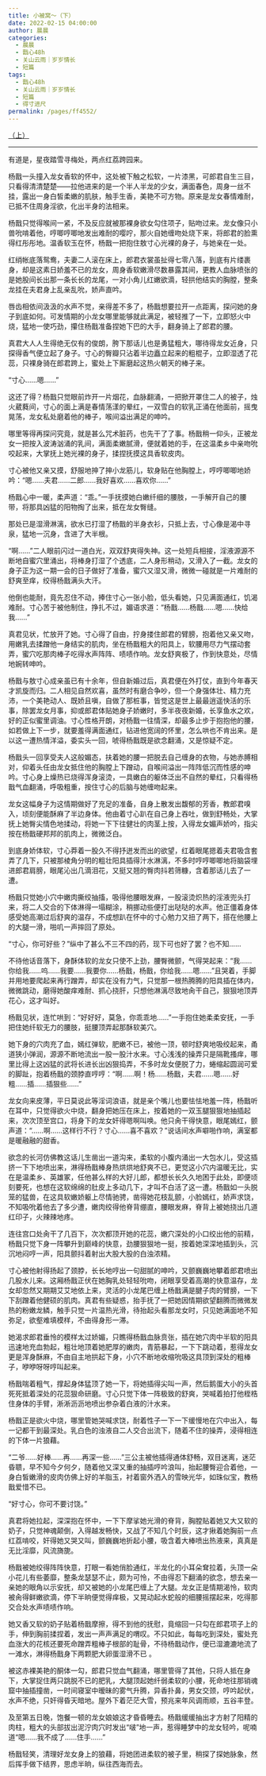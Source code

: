 ```yaml
---
title: 小被窝～（下）
date: 2022-02-15 04:00:00
author: 晨晨
categories:
  - 晨晨
  - 戬心48h
  - 关山云雨｜岁岁情长
  - 短篇
tags: 
  - 戬心48h
  - 关山云雨｜岁岁情长
  - 短篇
  - 得寸进尺
permalink: /pages/ff4552/
---
```


<a href="/pages/709988/">（上）</a>

---

有道是，星夜踏雪寻梅处，两点红荔跨园来。

杨戬一头撞入龙女香软的怀中，这处被下触之松软，一片漆黑，可郎君自生三目，只看得清清楚楚——拉他进来的是一个半人半龙的少女，满面春色，周身一丝不挂，露出一身白皙柔嫩的肌肤，触手生香，美艳不可方物。原来是龙女春情难耐，已抵不住周身淫欲，化出半身的法相来。<!-- more -->

杨戬只觉得喉间一紧，不及反应就被那裸身欲女勾住项子，贴吻过来。龙女像只小兽吮啃着他，哼唧哼唧地发出难耐的嘤咛，那火自她缠吻处烧下来，将郎君的脸熏得红彤彤地。温香软玉在怀，杨戬一把抱住敖寸心光裸的身子，与她亲在一处。

红绡帐底落鸳鸯，夫妻二人滚在床上，郎君衣裳虽扯得七零八落，到底有片缕裹身，却是这素日娇羞不已的龙女，周身香软嫩滑尽数暴露其间，更教人血脉喷张的是她股间长出那一条长长的龙尾，一对小角儿红嫩欲滴，轻拱他结实的胸膛，整条龙挂在夫君身上乱亲乱吮，娇声直吟。

唇齿相依间汲汲的水声不觉，亲得差不多了，杨戬想要拉开一点距离，探问她的身子到底如何。可发情期的小龙女哪里能够就此满足，被轻推了一下，立即怒火中烧，猛地一使巧劲，攥住杨戬准备捏她下巴的大手，翻身骑上了郎君的腰。

真君大人人生得绝无仅有的俊朗，胯下那话儿也是勇猛粗大，哪待得龙女近身，只探得香气便立起了身子。寸心的臀瓣只沾着半边矗立起来的粗棍子，立即湿透了花蕊，只裸身骑在郎君跨上，蜜处上下厮磨起这热火朝天的棒子来。

“寸心……嗯……”

这还了得？杨戬只觉眼前炸开一片烟花，血脉翻涌，一把掀开罩住二人的被子，烛火葳蕤间，寸心的面上满是春情荡漾的晕红，一双雪白的软乳正涌在他面前，摇曳晃荡，龙女私处磨着他的棒子，喉间溢出满足的呻吟。

哪里等得再探问究竟，就是甚么咒术脏药，也先干了了事。杨戬稍一仰头，正被龙女一把按入波涛汹涌的乳间，满面柔嫩腻滑，便就着她的手，在这温柔乡中亲吻吮咬起来，大掌抚上她光裸的身子，揉捏抚摸这具香软皮肉。

寸心被他又亲又摸，舒服地抻了抻小龙筋儿，软身贴在他胸膛上，哼哼唧唧地娇吟：“嗯……夫君……二郎……我好喜欢……喜欢你……”

杨戬心中一暖，柔声道：“乖。”一手抚摸她白嫩纤细的腰肢，一手解开自己的腰带，将那具凶猛的阳物掏了出来，抵在龙女臀缝。

那处已是湿滑淋漓，欲水已打湿了杨戬的半身衣衫，只抵上去，寸心像是渴中寻泉，猛地一沉身，含进了大半根。

“啊……”二人眼前闪过一道白光，双双舒爽得失神。这一处短兵相接，淫液源源不断地自蜜穴里涌出，将棒身打湿了个透底，二人身形稍动，又滑入了一截。龙女的身子正为这一期一会的日子做好了准备，蜜穴又湿又滑，微微一碰就是一片难耐的舒爽至痒，绞得杨戬满头大汗。

他倒也能耐，竟先忍住不动，捧住寸心一张小脸，低头看她，只见满面通红，饥渴难耐。寸心苦于被他制住，挣扎不过，媚语求道：“杨戬……杨戬……嗯……快给我……”

真君见状，忙放开了她。寸心得了自由，拧身搂住郎君的臂膀，抱着他又亲又吻，用嫩乳去揉蹭他一身结实的肌肉，坐在杨戬粗大的阳具上，软腰用尽力气摆动套弄，蜜穴吃那肉棒子吃得水声阵阵、啧啧作响。龙女舒爽极了，作到快意处，尽情地婉转呻吟。

杨戬与敖寸心成亲虽已有十余年，但自新婚过后，真君便在外打仗，直到今年春天才凯旋而归。二人相见自然欢喜，虽然时有磨合争吵，但一个身强体壮、精力充沛，一个美艳动人、既娇且嗔，自做了那桩事，皆觉这是世上最最逍遥快活的乐事，除罢龙女月事，抑或郎君体贴她身子娇嫩时，多半夜夜新婚，长享鱼水之欢，好的正似蜜里调油。寸心性格开朗，对杨戬一往情深，却最多止步于抱抱他的腰，如若做上下一步，就要羞得满面通红，钻进他宽阔的怀里，怎么哄也不肯出来。是以这一遭热情洋溢，委实头一回，唬得杨戬既是欲念翻涌，又是惊疑不定。

杨戬头一回享受夫人这般媚态，扶着她的腰一把脱去自己缠身的衣物，与她赤膊相对，仰着头任由龙女抵住他的胸膛上下蹭动，自喉间溢出一阵阵低沉而性感的呻吟。寸心身上燥热已烧得浑身滚烫，一具嫩白的躯体泛出不自然的晕红，只看得杨戬气血翻涌，呼吸粗重，按住寸心的后脑与她缠吻起来。

龙女这幅身子为这情期做好了充足的准备，自身上散发出馥郁的芳香，教郎君嗅入，顷刻便能酥麻了半边身体。他由着寸心趴在自己身上吞吐，做到舒畅处，大掌抚上她臀尖情色地揉动，将她一下下往健壮的肉茎上按，入得龙女媚声娇吟，指尖按在杨戬硬邦邦的肌肉上，微微泛白。

到底身娇体软，寸心莽着一股久不得抒迸发而出的欲望，红着眼尾摁着夫君吸含套弄了几下，只被那棱角分明的粗壮阳具插得汁水淋漓，不多时哼哼唧唧地将脑袋埋进郎君肩膀，眼尾沁出几滴泪花，又挺又翘的臀肉抖若筛糠，含着那话儿去了一遭。

杨戬只觉她小穴中嫩肉撕绞抽搐，吸得他腰眼发麻，一股滚烫炽热的淫液兜头打来，将二人交合的下体淋得一塌糊涂，稍挪动些便打出哒哒的水声。他正僵着身体感受她高潮过后舒爽的温存，不成想趴在怀中的寸心勉力又扭了两下，搭在他腰上的大腿一滑，啪叽一声摔回了原处。

“寸心，你可好些？”纵中了甚么不三不四的药，现下可也好了罢？也不知……

不待他话音落下，身酥体软的龙女只使不上劲，腰臀微颤，气得哭起来：“我……你给我……呜……我要……我要你……杨戬，杨戬，你给我……嗯……”且哭着，手脚并用地要爬起来再行蹭弄，却实在没有力气，只觉那一根热腾腾的阳具插在体内，微微跳动，磨得她酸痒难耐、抓心挠肝，只想他淋漓尽致地肏干自己，狠狠地顶弄花心，这才叫好。

杨戬见状，连忙哄到：“好好好，莫急，你乖乖地……”一手抱住她柔柔安抚，一手把住她纤软无力的腰肢，挺腰顶弄起那酥软美穴。

她下身的穴肉充了血，嫣红弹软，肥嫩不已，被他一顶，顿时舒爽地吸绞起来，甬道狭小弹润，源源不断地流出一股一股汁水来。寸心浅浅的操弄只是隔靴搔痒，哪里比得上这凶猛的武将长进长出凶狠捣弄，不多时龙女便脱了力，蜷缩起圆润可爱的脚趾，抱着杨戬的颈脖直哼哼：“啊……啊！杨……杨戬，夫君……嗯……好粗……插……插狠些……”

龙女向来皮薄，平日莫说此等淫词浪语，就是亲个嘴儿也要怯怯地羞一阵，杨戬听在耳中，只觉得欲火中烧，翻身把她压在床上，按着她的一双玉腿狠狠地抽插起来，次次顶至宫口，将身下的龙女奸得嗯啊叫唤。他只肏干得快意，眼尾嫣红，颤声道：“……啊……这样行不行？寸心……喜不喜欢？”说话间水声噼啪作响，满室都是暖融融的甜香。

欲念的长河仿佛教这话儿生凿出一道沟来，柔软的小腹内涌出一大包水儿，受这插挤一下下地喷出来，淋得杨戬棒身热烘烘地舒爽不已，更觉这小穴内温暖无比，实在是温柔乡、英雄冢，任他甚么样的大好儿郎，都想长长久久地困于此处，即便顷刻要死，也想在这软绵绵的肚皮上多动几下，才叫不白活了这一遭。杨戬如一头脱笼的猛兽，在这具软嫩娇躯上尽情驰骋，凿得她花枝乱颤，小脸嫣红，娇声求饶，不知吸吮着他去了多少遭，嫩肉绞得他脊背绷直，腰眼发麻，脊背上被她挠出几道红印子，火辣辣地疼。

连往宫口处肏干了几百下，次次都顶开她的花蕊，嫩穴深处的小口绞出他的前精，杨戬只觉下身一阵攀升到巅峰的快意，劲腰狠狠地一挺，按着她深深地插到头，沉沉地闷哼一声，阳具颤抖着射出大股大股的白浊浓精。

寸心被他射得扬起了颈脖，长长地哼出一句甜腻的呻吟，又颤巍巍地攀着郎君喷出几股水儿来。这厢杨戬正伏在她胸乳处轻轻吮吻，闭眼享受着高潮的快意温存，龙女却忽然又期期艾艾地依上来，灵活的小龙尾巴缠上杨戬满是腱子肉的臂膀，一下下刮蹭着他健硕的肌肉。真君有些疑惑，抬手抚了一把她因情期欲望翻腾而微微发热的粉嫩龙鳞，触手只觉一片温热光滑，待抬起头看那龙女时，只见她满面地不知弥足，欲壑难填模样，不由得身形一滞。

她渴求郎君垂怜的模样太过娇媚，只瞧得杨戬血脉贲张，插在她穴肉中半软的阳具迅速地充血勃起，粗壮地顶着她肥厚的嫩肉，青筋暴起，一下下跳动着，惹得龙女更是浑身酥麻，不由自主地拱起下身，小穴不断地收缩吮吸这具顶到深处的粗棒子，咿咿呀呀哼叫起来。

杨戬喘着粗气，撑起身体猛顶了她一下，将她插得尖叫一声，然后鹅蛋大小的头首死死抵着深处的花蕊狠命研磨。寸心只觉下体一阵极致的舒爽，哭喊着拍打他桎梏住身体的手臂，淅淅沥沥地喷出参杂着白液的汁水来。

杨戬正是欲火中烧，哪里管她哭喊求饶，耐着性子一下一下缓慢地在穴中出入，每一记都干到最深处。乳白色的浊液自二人交合出流下，随着不住的操弄，浸得相连的下体一片狼藉。

“二爷……好棒……再……再深一些……”三公主被他插得通体舒畅，双目迷离，迷茫昏聩，早不知今夕何夕，随着他又深又重的抽插哼吟浪叫，抬起腰臀迎合着他，一身白皙嫩滑的皮肉仿佛上好的羊脂玉，衬着窗外洒入的雪映光华，如珠似宝，教杨戬爱惜不已。

“好寸心，你可不要讨饶。”

真君将她拉起，深深抱在怀中，一下下摩挲她光滑的脊背，胸膛贴着她又大又软的奶子，只觉神魂颠倒，入得越发畅快，又战了不知几个时辰，这才揪着她胸前一点红荔啃咬，奸得她又哭又叫，颤巍巍地折起小腰，吸含着大棒喷出热液来，真真是无比淫靡，风流旖旎。

杨戬被她绞得阵阵快意，打眼一看她俏脸通红，半龙化的小耳朵耷拉着，头顶一朵小花儿有些萎靡，整条龙瑟瑟不止，颇为可怜，不由得忍下翻涌的欲念，想去亲一亲她的眼角以示安抚，却又被她的小龙尾巴缠上了大腿。龙女正是情期渴怜，软肉被肏得鲜嫩欲滴，停下半晌便觉得痒极，又晃动起水蛇般的细腰摇摆起来，吃得那交合处水声啧啧作响。

她又香又软的奶子贴着杨戬摩擦，得不到他的抚慰，竟缩回一只勾在郎君项子上的手，伸到胸前揉捏着，发出一声声满足的喟叹。不只如此，每每吃到深处，蜜处充血涨大的花核还要死命蹭弄粗棒子根部的耻骨，不待杨戬动作，便已湿漉漉地流了一滩水，淋得杨戬身下两颗肥大卵蛋湿滑不已 。

被这赤裸美艳的酮体一勾，郎君只觉血气翻涌，哪里管得了其他，只将人抵在身下，大掌捉住两只跳脱不已的肥乳，大腿顶起她纤弱柔软的小腰，死命地往那销魂窟中抽插撞凿，一时间寝室中暧昧的雾气升腾，异香扑鼻，男女交颈，哼吟起伏，水声不绝，只奸得昏天暗地。屋外下着茫茫大雪，预兆来年风调雨顺，五谷丰登。

及至第五日晚，饱餐一顿的龙女娘娘这才昏昏睡去。杨戬缓缓抽出才方射了阳精的肉柱，粗大的头部拔出泥泞肉穴时发出“啵”地一声，惹得睡梦中的龙女轻吟，呢喃道“嗯……我不成了……住手……”

杨戬轻笑，清理好龙女身上的狼藉，将她团进柔软的被子里，稍探了探她脉象，然后挥手做下结界，思虑半晌，纵往西海而去。
